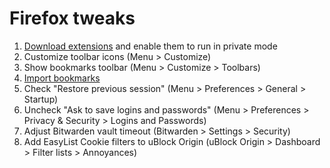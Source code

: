 # Firefox tweaks

1. [Download extensions](/memory/browser-extensions) and enable them to run in private mode
1. Customize toolbar icons (Menu > Customize)
1. Show bookmarks toolbar (Menu > Customize > Toolbars)
1. [Import bookmarks](/memory/browser-bookmarks/)
1. Check "Restore previous session" (Menu > Preferences > General > Startup)
1. Uncheck "Ask to save logins and passwords" (Menu > Preferences > Privacy & Security > Logins and Passwords)
1. Adjust Bitwarden vault timeout (Bitwarden > Settings > Security)
1. Add EasyList Cookie filters to uBlock Origin (uBlock Origin > Dashboard > Filter lists > Annoyances)
